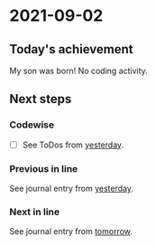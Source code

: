 # 2021-09-02

## Today's achievement

My son was born! No coding activity.

## Next steps

### Codewise

- [ ] See ToDos from [yesterday][yesterday].

### Previous in line

See journal entry from [yesterday][yesterday].

### Next in line

See journal entry from [tomorrow][tomorrow].

[tomorrow]: ./2021-09-03.md
[yesterday]: ./2021-09-01.md
